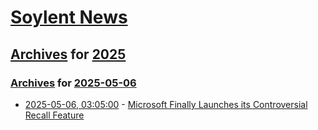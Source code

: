 # [Soylent News](../../../README.md)

## [Archives](../../index.md) for [2025](../index.md)

### [Archives](../../index.md) for [2025-05-06](index.md)

* [2025-05-06, 03:05:00](https://soylentnews.org/article.pl?sid=25/05/03/1953213&from=rss) - [Microsoft Finally Launches its Controversial Recall Feature](https://soylentnews.org/article.pl?sid=25/05/03/1953213&from=rss)
